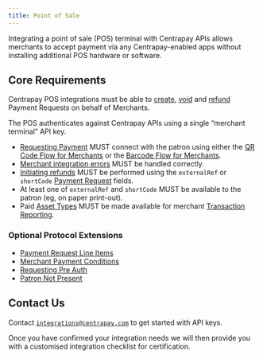 ```yaml
---
title: Point of Sale
---
```


Integrating a point of sale (POS) terminal with Centrapay APIs allows merchants to accept payment via any Centrapay-enabled apps without installing additional POS hardware or software.

## Core Requirements

Centrapay POS integrations must be able to [create](https://docs.centrapay.com/api/payment-requests#create-a-payment-request), [void](https://docs.centrapay.com/api/payment-requests#void-a-payment-request-experimental) and [refund](https://docs.centrapay.com/api/payment-requests#refund-a-payment-request-experimental) Payment Requests on behalf of Merchants.

The POS authenticates against Centrapay APIs using a single “merchant terminal” API key.

- [Requesting Payment](/guides/requesting-payment) MUST connect with the patron using either the [QR Code Flow for Merchants](/guides/merchant-integration-qr-code-flow) or the [Barcode Flow for Merchants](https://www.notion.so/Barcode-Flow-for-Merchants-482ac4e5879642378297f3ad17a68b54).
- [Merchant integration errors](https://docs.centrapay.com/guides/merchant-integration-error-handling) MUST be handled correctly.
- [Initiating refunds](https://docs.centrapay.com/guides/initiating-refunds) MUST be performed using the `externalRef` or `shortCode` [Payment Request](https://docs.centrapay.com/api/payment-requests#payment-request) fields.
- At least one of `externalRef` and `shortCode` MUST be available to the patron (eg, on paper print-out).
- Paid [Asset Types](https://docs.centrapay.com/api/asset-types) MUST be made available for merchant [Transaction Reporting](/guides/transaction-reporting).

### Optional Protocol Extensions

- [Payment Request Line Items](/guides/payment-request-line-items)
- [Merchant Payment Conditions](/guides/merchant-payment-conditions)
- [Requesting Pre Auth](/guides/requesting-pre-auth)
- [Patron Not Present](/guides/patron-not-present)


## Contact Us

Contact [`integrations@centrapay.com`](mailto:integrations@centrapay.com) to get started with API keys.

Once you have confirmed your integration needs we will then provide you with a customised integration checklist for certification.
